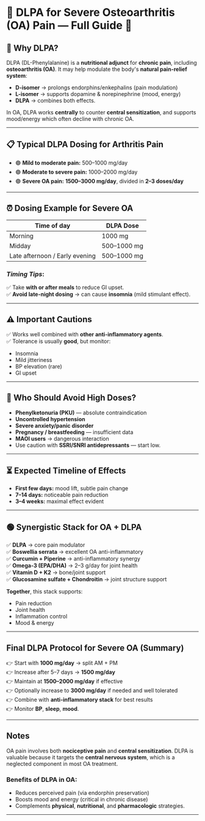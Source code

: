 # 🌼 DLPA for Severe Osteoarthritis (OA) Pain — Full Guide 🌼

## 🧬 Why DLPA?

DLPA (DL-Phenylalanine) is a **nutritional adjunct** for **chronic pain**, including **osteoarthritis (OA)**. It may help modulate the body's **natural pain-relief system**:

- **D-isomer** → prolongs endorphins/enkephalins (pain modulation)
- **L-isomer** → supports dopamine & norepinephrine (mood, energy)
- **DLPA** → combines both effects.

In OA, DLPA works **centrally** to counter **central sensitization**, and supports mood/energy which often decline with chronic OA.

---

## 📋 Typical DLPA Dosing for Arthritis Pain

- 🟣 **Mild to moderate pain:** 500–1000 mg/day  
- 🟣 **Moderate to severe pain:** 1000–2000 mg/day  
- 🟣 **Severe OA pain:** **1500–3000 mg/day**, divided in **2–3 doses/day**

---

## ⏰ Dosing Example for Severe OA

| Time of day    | DLPA Dose |
|----------------|-----------|
| Morning        | 1000 mg   |
| Midday         | 500–1000 mg |
| Late afternoon / Early evening | 500–1000 mg |

### *Timing Tips*:
✅ Take **with or after meals** to reduce GI upset.  
✅ **Avoid late-night dosing** → can cause **insomnia** (mild stimulant effect).

---

## ⚠️ Important Cautions

✅ Works well combined with **other anti-inflammatory agents**.  
✅ Tolerance is usually **good**, but monitor:

- Insomnia  
- Mild jitteriness  
- BP elevation (rare)  
- GI upset

---

## 🚫 Who Should Avoid High Doses?

- **Phenylketonuria (PKU)** — absolute contraindication  
- **Uncontrolled hypertension**  
- **Severe anxiety/panic disorder**  
- **Pregnancy / breastfeeding** — insufficient data  
- **MAOI users** → dangerous interaction  
- Use caution with **SSRI/SNRI antidepressants** — start low.

---

## ⏳ Expected Timeline of Effects

- **First few days:** mood lift, subtle pain change  
- **7–14 days:** noticeable pain reduction  
- **3–4 weeks:** maximal effect evident

---

## 🟢 Synergistic Stack for OA + DLPA

✅ **DLPA** → core pain modulator  
✅ **Boswellia serrata** → excellent OA anti-inflammatory  
✅ **Curcumin + Piperine** → anti-inflammatory synergy  
✅ **Omega-3 (EPA/DHA)** → 2–3 g/day for joint health  
✅ **Vitamin D + K2** → bone/joint support  
✅ **Glucosamine sulfate + Chondroitin** → joint structure support  

**Together**, this stack supports:
- Pain reduction  
- Joint health  
- Inflammation control  
- Mood & energy

---

## Final DLPA Protocol for Severe OA (Summary)

👉 Start with **1000 mg/day** → split AM + PM  
👉 Increase after 5–7 days → **1500 mg/day**  
👉 Maintain at **1500–2000 mg/day** if effective  
👉 Optionally increase to **3000 mg/day** if needed and well tolerated  
👉 Combine with **anti-inflammatory stack** for best results  
👉 Monitor **BP**, **sleep**, **mood**.

---

## Notes

OA pain involves both **nociceptive pain** and **central sensitization**. DLPA is valuable because it targets the **central nervous system**, which is a neglected component in most OA treatment. 

### Benefits of DLPA in OA:

- Reduces perceived pain (via endorphin preservation)
- Boosts mood and energy (critical in chronic disease)
- Complements **physical**, **nutritional**, and **pharmacologic** strategies.

---
